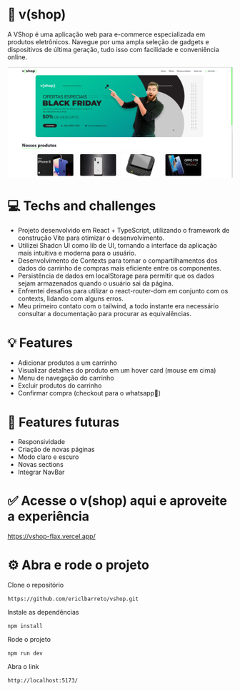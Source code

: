 # 💚 v(shop)

A VShop é uma aplicação web para e-commerce especializada em produtos eletrônicos. Navegue por uma ampla seleção de gadgets e dispositivos de última geração, tudo isso com facilidade e conveniência online.

<p align= "center">
  <img src='./src/assets/readme.png'/>
</p>

# 💻 Techs and challenges 
- Projeto desenvolvido em React + TypeScript, utilizando o framework de construção Vite para otimizar o desenvolvimento.
- Utilizei Shadcn UI como lib de UI, tornando a interface da aplicação mais intuitiva e moderna para o usuário.
- Desenvolvimento de Contexts para tornar o compartilhamentos dos dados do carrinho de compras mais eficiente entre os componentes.
- Persistência de dados em localStorage para permitir que os dados sejam armazenados quando o usuário sai da página.
- Enfrentei desafios para utilizar o react-router-dom em conjunto com os contexts, lidando com alguns erros.
- Meu primeiro contato com o tailwind, a todo instante era necessário consultar a documentação para procurar as equivalências.

# 💡 Features
- Adicionar produtos a um carrinho
- Visualizar detalhes do produto em um hover card (mouse em cima)
- Menu de navegação do carrinho
- Excluir produtos do carrinho 
- Confirmar compra (checkout para o whatsapp👀)

# 🚀 Features futuras
- Responsividade
- Criação de novas páginas
- Modo claro e escuro
- Novas sections
- Integrar NavBar

# ✅ Acesse o v(shop) aqui e aproveite a experiência

https://vshop-flax.vercel.app/

# ⚙️ Abra e rode o projeto
Clone o repositório
```
https://github.com/ericlbarreto/vshop.git
```
Instale as dependências
```
npm install
```
Rode o projeto
```
npm run dev
```
Abra o link
```
http://localhost:5173/
```
